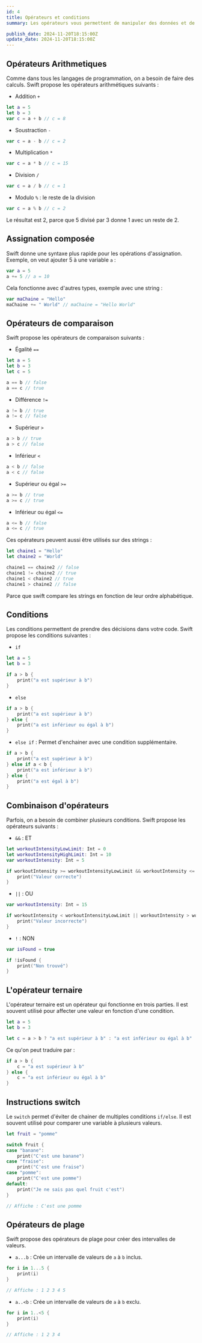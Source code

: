 ```yaml
---
id: 4
title: Opérateurs et conditions
summary: Les opérateurs vous permettent de manipuler des données et de prendre des décisions dans votre code.

publish_date: 2024-11-20T18:15:00Z
update_date: 2024-11-20T18:15:00Z
---
```


## Opérateurs Arithmetiques

Comme dans tous les langages de programmation, on a besoin de faire des calculs. Swift propose les opérateurs arithmétiques suivants :

- Addition `+`

```swift
let a = 5
let b = 3
var c = a + b // c = 8
```

- Soustraction `-`

```swift
var c = a - b // c = 2
```

- Multiplication `*`

```swift
var c = a * b // c = 15
```

- Division `/`

```swift
var c = a / b // c = 1
```

- Modulo `%` : le reste de la division

```swift
var c = a % b // c = 2
```

Le résultat est 2, parce que 5 divisé par 3 donne 1 avec un reste de 2.

## Assignation composée

Swift donne une syntaxe plus rapide pour les opérations d'assignation. Exemple, on veut ajouter 5 à une variable `a` :

```swift
var a = 5
a += 5 // a = 10
```

Cela fonctionne avec d'autres types, exemple avec une string :

```swift
var maChaine = "Hello"
maChaine += " World" // maChaine = "Hello World"
```

## Opérateurs de comparaison

Swift propose les opérateurs de comparaison suivants :

- Égalité `==`

```swift
let a = 5
let b = 3
let c = 5

a == b // false
a == c // true
```

- Différence `!=`

```swift
a != b // true
a != c // false
```

- Supérieur `>`

```swift
a > b // true
a > c // false
```

- Inférieur `<`

```swift
a < b // false
a < c // false
```

- Supérieur ou égal `>=`

```swift
a >= b // true
a >= c // true
```

- Inférieur ou égal `<=`

```swift
a <= b // false
a <= c // true
```

Ces opérateurs peuvent aussi être utilisés sur des strings :

```swift
let chaine1 = "Hello"
let chaine2 = "World"

chaine1 == chaine2 // false
chaine1 != chaine2 // true
chaine1 < chaine2 // true
chaine1 > chaine2 // false
```

Parce que swift compare les strings en fonction de leur ordre alphabétique.

## Conditions

Les conditions permettent de prendre des décisions dans votre code. Swift propose les conditions suivantes :

- `if`

```swift
let a = 5
let b = 3

if a > b {
    print("a est supérieur à b")
}
```

- `else`

```swift
if a > b {
    print("a est supérieur à b")
} else {
    print("a est inférieur ou égal à b")
}
```

- `else if` : Permet d'enchainer avec une condition supplémentaire.

```swift
if a > b {
    print("a est supérieur à b")
} else if a < b {
    print("a est inférieur à b")
} else {
    print("a est égal à b")
}
```

## Combinaison d'opérateurs

Parfois, on a besoin de combiner plusieurs conditions. Swift propose les opérateurs suivants :

- `&&` : ET

```swift
let workoutIntensityLowLimit: Int = 0
let workoutIntensityHighLimit: Int = 10
var workoutIntensity: Int = 5

if workoutIntensity >= workoutIntensityLowLimit && workoutIntensity <= workoutIntensityHighLimit {
    print("Valeur correcte")
}
```

- `||` : OU

```swift
var workoutIntensity: Int = 15

if workoutIntensity < workoutIntensityLowLimit || workoutIntensity > workoutIntensityHighLimit {
    print("Valeur incorrecte")
}
```

- `!` : NON

```swift
var isFound = true

if !isFound {
    print("Non trouvé")
}
```

## L'opérateur ternaire

L'opérateur ternaire est un opérateur qui fonctionne en trois parties. Il est souvent utilisé pour affecter une valeur en fonction d'une condition.

```swift
let a = 5
let b = 3

let c = a > b ? "a est supérieur à b" : "a est inférieur ou égal à b"
```

Ce qu'on peut traduire par :

```swift
if a > b {
    c = "a est supérieur à b"
} else {
    c = "a est inférieur ou égal à b"
}
```

## Instructions switch

Le `switch` permet d'éviter de chainer de multiples conditions `if/else`. Il est souvent utilisé pour comparer une variable à plusieurs valeurs.

```swift
let fruit = "pomme"

switch fruit {
case "banane":
    print("C'est une banane")
case "fraise":
    print("C'est une fraise")
case "pomme":
    print("C'est une pomme")
default:
    print("Je ne sais pas quel fruit c'est")
}

// Affiche : C'est une pomme
```

## Opérateurs de plage

Swift propose des opérateurs de plage pour créer des intervalles de valeurs.

- `a...b` : Crée un intervalle de valeurs de `a` à `b` inclus.

```swift
for i in 1...5 {
    print(i)
}

// Affiche : 1 2 3 4 5
```

- `a..<b` : Crée un intervalle de valeurs de `a` à `b` exclu.

```swift
for i in 1..<5 {
    print(i)
}

// Affiche : 1 2 3 4
```
